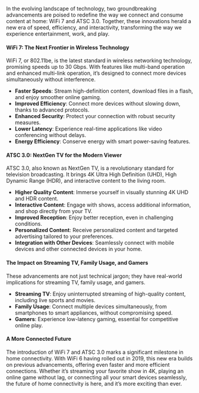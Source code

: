 In the evolving landscape of technology, two groundbreaking advancements are poised to redefine the way we connect and consume content at home: WiFi 7 and ATSC 3.0. Together, these innovations herald a new era of speed, efficiency, and interactivity, transforming the way we experience entertainment, work, and play.

#### WiFi 7: The Next Frontier in Wireless Technology

WiFi 7, or 802.11be, is the latest standard in wireless networking technology, promising speeds up to 30 Gbps. With features like multi-band operation and enhanced multi-link operation, it’s designed to connect more devices simultaneously without interference.

- **Faster Speeds**: Stream high-definition content, download files in a flash, and enjoy smoother online gaming.
- **Improved Efficiency**: Connect more devices without slowing down, thanks to advanced protocols.
- **Enhanced Security**: Protect your connection with robust security measures.
- **Lower Latency**: Experience real-time applications like video conferencing without delays.
- **Energy Efficiency**: Conserve energy with smart power-saving features.

#### ATSC 3.0: NextGen TV for the Modern Viewer

ATSC 3.0, also known as NextGen TV, is a revolutionary standard for television broadcasting. It brings 4K Ultra High Definition (UHD), High Dynamic Range (HDR), and interactive content to the living room.

- **Higher Quality Content**: Immerse yourself in visually stunning 4K UHD and HDR content.
- **Interactive Content**: Engage with shows, access additional information, and shop directly from your TV.
- **Improved Reception**: Enjoy better reception, even in challenging conditions.
- **Personalized Content**: Receive personalized content and targeted advertising tailored to your preferences.
- **Integration with Other Devices**: Seamlessly connect with mobile devices and other connected devices in your home.

#### The Impact on Streaming TV, Family Usage, and Gamers

These advancements are not just technical jargon; they have real-world implications for streaming TV, family usage, and gamers.

- **Streaming TV**: Enjoy uninterrupted streaming of high-quality content, including live sports and movies.
- **Family Usage**: Connect multiple devices simultaneously, from smartphones to smart appliances, without compromising speed.
- **Gamers**: Experience low-latency gaming, essential for competitive online play.

#### A More Connected Future

The introduction of WiFi 7 and ATSC 3.0 marks a significant milestone in home connectivity. With WiFi 6 having rolled out in 2019, this new era builds on previous advancements, offering even faster and more efficient connections. Whether it’s streaming your favorite show in 4K, playing an online game without lag, or connecting all your smart devices seamlessly, the future of home connectivity is here, and it’s more exciting than ever.